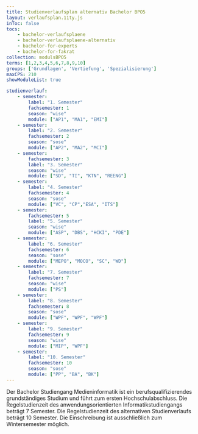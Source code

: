```yaml
---
title: Studienverlaufsplan alternativ Bachelor BPO5
layout: verlaufsplan.11ty.js
inToc: false
tocs:
    - bachelor-verlaufsplaene
    - bachelor-verlaufsplaene-alternativ
    - bachelor-for-experts
    - bachelor-for-fakrat
collection: modulsBPO5
terms: [1,2,3,4,5,6,7,8,9,10]
groups: ['Grundlagen', 'Vertiefung', 'Spezialisierung']
maxCPS: 210
showModuleList: true

studienverlauf:
    - semester:
        label: "1. Semester"
        fachsemester: 1
        season: "wise"
        module: ["AP1", "MA1", "EMI"]
    - semester:
        label: "2. Semester"
        fachsemester: 2
        season: "sose"
        module: ["AP2", "MA2", "MCI"]
    - semester:
        fachsemester: 3
        label: "3. Semester"
        season: "wise"
        module: ["SD", "TI", "KTN", "REENG"]
    - semester:
        label: "4. Semester"
        fachsemester: 4
        season: "sose"
        module: ["VC", "CP","ESA", "ITS"]
    - semester:
        fachsemester: 5
        label: "5. Semester"
        season: "wise"
        module: ["ASP", "DBS", "HCKI", "PDE"]
    - semester:
        label: "6. Semester"
        fachsemester: 6
        season: "sose"
        module: ["MEPO", "MOCO", "SC", "WD"]   
    - semester:
        label: "7. Semester"
        fachsemester: 7
        season: "wise"
        module: ["PS"]   
    - semester:
        label: "8. Semester"
        fachsemester: 8
        season: "sose"
        module: ["WPF", "WPF", "WPF"]   
    - semester:
        label: "9. Semester"
        fachsemester: 9
        season: "wise"
        module: ["MIP", "WPF"]             
    - semester:
        label: "10. Semester"
        fachsemester: 10
        season: "sose"
        module: ["PP", "BA", "BK"]                
---
```


Der Bachelor Studiengang Medieninformatik ist ein berufsqualifizierendes grundständiges Studium und führt zum ersten Hochschulabschluss. Die Regelstudienzeit des anwendungsorientierten Informatikstudiengangs beträgt 7 Semester. Die Regelstudienzeit des alternativen Studienverlaufs beträgt 10 Semester. Die Einschreibung ist ausschließlich zum Wintersemester möglich.
